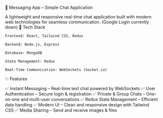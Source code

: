 💬 Messaging App – Simple Chat Application

A lightweight and responsive real-time chat application built with modern web technologies for seamless communication.
(Google Login currently down)
🚀 Tech Stack

    Frontend: React, Tailwind CSS, Redux

    Backend: Node.js, Express

    Database: MongoDB

    State Management: Redux

    Real-Time Communication: WebSockets (Socket.io)

✨ Features

✅ Instant Messaging – Real-time text chat powered by WebSockets
✅ User Authentication – Secure login & registration
✅ Private & Group Chats – One-on-one and multi-user conversations
✅ Redux State Management – Efficient data handling
✅ Modern UI – Clean and responsive design with Tailwind CSS
✅ Media Sharing – Send and receive images & files
